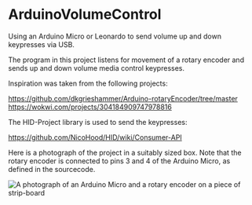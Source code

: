 # ArduinoVolumeControl
Using an Arduino Micro or Leonardo to send volume up and down keypresses via USB.

The program in this project listens for movement of a rotary encoder and sends up and down volume media control keypresses.

Inspiration was taken from the following projects:

https://github.com/dkgrieshammer/Arduino-rotaryEncoder/tree/master
https://wokwi.com/projects/304184909747978816

The HID-Project library is used to send the keypresses:

https://github.com/NicoHood/HID/wiki/Consumer-API

Here is a photograph of the project in a suitably sized box. Note that the rotary encoder is connected to pins 3 and 4 of the Arduino Micro, as defined in the sourcecode.

![A photograph of an Arduino Micro and a rotary encoder on a piece of strip-board](https://github.com/glymph/ArduinoVolumeControl/blob/main/ArduinoMicro+RotaryEncoder.png?raw=true)
